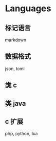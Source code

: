 Languages
=========

## 标记语言 

markdown

## 数据格式

json, toml


## 类 c 



## 类 java


## c 扩展

php, python, lua